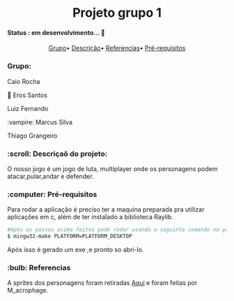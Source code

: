 
<h1 align="center">Projeto grupo 1</h1>

<h4>Status : em desenvolvimento... 🚧</h4>
<p align="center">
 <a href="#grupo">Grupo</a>•
 <a href="#descricao">Descrição</a>•
 <a href="#Referencias">Referencias</a>•
 <a href="#Pre">Pré-requisitos</a>
</p>
  <h3 id="grupo">Grupo:</h2>
  <p>Caio Rocha<p>
  <p> 🐉 Eros Santos<p>
  <p>Luiz Fernando</p>
  <p> :vampire: Marcus Silva</p>
  <p>Thiago Grangeiro</p>
  
 <h3 id="descricao">:scroll: Descriçaõ do projeto:</h3>
 <p>O nosso jogo é um jogo de luta, multiplayer onde os personagens podem atacar,pular,andar e defender.  </p>



 <h3 id="Pre">:computer: Pré-requisitos</h3>
 <p>Para rodar a aplicação é preciso ter a maquina preparada pra utilizar aplicações em c, além de ter instalado a biblioteca Raylib.</P>

 
 
 ```bash
 #Após os passos acima feitos pode rodar usando o seguinte comando no prompt dentro da pasta.
 $ mingw32-make PLATFORM=PLATFORM_DESKTOP
 ```
 
 Após isso é gerado um exe ,e pronto so abri-lo.
 
  <h3 id="Referencias:">:bulb: Referencias</h3>
  <p>A sprites dos personagens foram retiradas <a href="https://m-acrophage.itch.io/side-scrolling-hack-n-slash-character">Aqui</a> e foram feitas por M_acrophage.</p>

